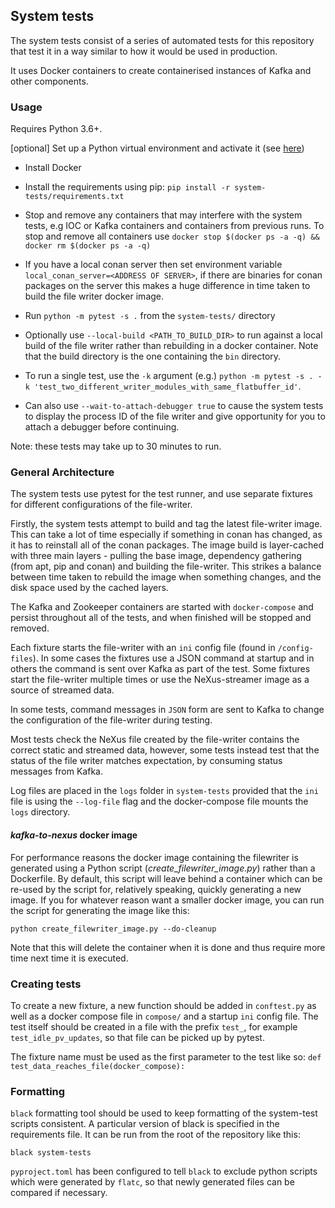 ## System tests

The system tests consist of a series of automated tests for this repository that test it in a way similar to how it would be used in production.

It uses Docker containers to create containerised instances of Kafka and other components.

### Usage

Requires Python 3.6+.

[optional] Set up a Python virtual environment and activate it (see [here](https://virtualenv.pypa.io/en/stable/))

* Install Docker

* Install the requirements using pip: `pip install -r system-tests/requirements.txt`

* Stop and remove any containers that may interfere with the system tests, e.g IOC or Kafka containers and containers from previous runs. To stop and remove all containers use `docker stop $(docker ps -a -q) && docker rm $(docker ps -a -q)`

* If you have a local conan server then set environment variable `local_conan_server=<ADDRESS OF SERVER>`, if there are binaries for conan packages on the server this makes a huge difference in time taken to build the file writer docker image.

* Run `python -m pytest -s .` from the `system-tests/` directory

* Optionally use `--local-build <PATH_TO_BUILD_DIR>` to run against a local build of the file writer rather than rebuilding in a docker container. Note that the build directory is the one containing the `bin` directory.

* To run a single test, use the `-k` argument (e.g.) `python -m pytest -s . -k 'test_two_different_writer_modules_with_same_flatbuffer_id'`.

* Can also use `--wait-to-attach-debugger true` to cause the system tests to display the process ID of the file writer and give opportunity for you to attach a debugger before continuing.

Note: these tests may take up to 30 minutes to run.


### General Architecture
The system tests use pytest for the test runner, and use separate fixtures for different configurations of the file-writer. 

Firstly, the system tests attempt to build and tag the latest file-writer image. This can take a lot of time especially if something in conan has changed, as it has to reinstall all of the conan packages. The image build is layer-cached with three main layers - pulling the base image, dependency gathering (from apt, pip and conan) and building the file-writer. This strikes a balance between time taken to rebuild the image when something changes, and the disk space used by the cached layers.

The Kafka and Zookeeper containers are started with `docker-compose` and persist throughout all of the tests, and when finished will be stopped and removed.

Each fixture starts the file-writer with an `ini` config file (found in `/config-files`). In some cases the fixtures use a JSON command at startup and in others the command is sent over Kafka as part of the test. Some fixtures start the file-writer multiple times or use the NeXus-streamer image as a source of streamed data.

In some tests, command messages in `JSON` form are sent to Kafka to change the configuration of the file-writer during testing. 

Most tests check the NeXus file created by the file-writer contains the correct static and streamed data, however, some tests instead test that the status of the file writer matches expectation, by consuming status messages from Kafka.

Log files are placed in the `logs` folder in `system-tests` provided that the `ini` file is using the `--log-file` flag and the docker-compose file mounts the `logs` directory.

#### *kafka-to-nexus* docker image
For performance reasons the docker image containing the filewriter is generated using a Python script (*create\_filewriter\_image.py*) rather than a Dockerfile. By default, this script will leave behind a container which can be re-used by the script for, relatively speaking, quickly generating a new image. If you for whatever reason want a smaller docker image, you can run the script for generating the image like this:

```
python create_filewriter_image.py --do-cleanup
```

Note that this will delete the container when it is done and thus require more time next time it is executed.

### Creating tests

To create a new fixture, a new function should be added in `conftest.py` as well as a docker compose file in `compose/` and a startup `ini` config file. The test itself should be created in a file with the prefix `test_`, for example `test_idle_pv_updates`, so that file can be picked up by pytest. 

The fixture name must be used as the first parameter to the test like so:
`def test_data_reaches_file(docker_compose):`

### Formatting

`black` formatting tool should be used to keep formatting of the system-test scripts consistent. A particular version of black is specified in the requirements file.
It can be run from the root of the repository like this:
```
black system-tests
```
`pyproject.toml` has been configured to tell `black` to exclude python scripts which were generated by `flatc`, so that newly generated files can be compared if necessary.
